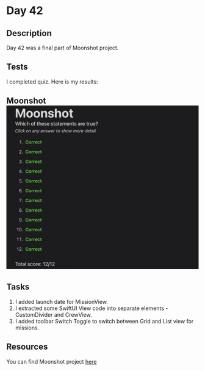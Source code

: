 # Day 42

## Description

Day 42 was a final part of Moonshot project.

## Tests

I completed quiz.
Here is my results:

**Moonshot**
![Moonshot tests result](/Resources/Day_42/Results/Moonshot.png)
------

## Tasks

1. I added launch date for MissionView.
2. I extracted some SwiftUI View code into separate elements - CustomDivider and CrewView.
3. I added toolbar Switch Toggle to switch between Grid and List view for missions.

## Resources

You can find Moonshot project [here](/Sources/Moonshot/)